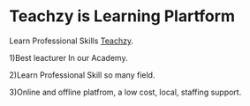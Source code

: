 # Teachzy is Learning Plartform

Learn Professional Skills [Teachzy](https://naughty-joliot-d6990e.netlify.app/).

1)Best leacturer In our Academy.

2)Learn Professional Skill so many field.

3)Online and offline platfrom, a low cost, local, staffing support.
